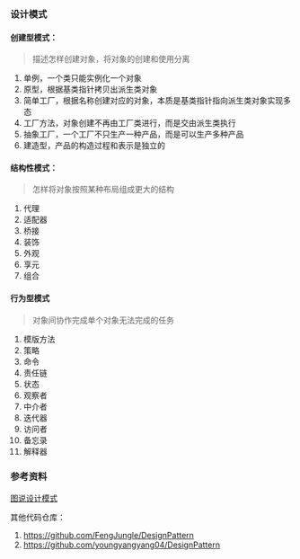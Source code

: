 ### 设计模式

#### 创建型模式：

> 描述怎样创建对象，将对象的创建和使用分离

1. 单例，一个类只能实例化一个对象
2. 原型，根据基类指针拷贝出派生类对象
3. 简单工厂，根据名称创建对应的对象，本质是基类指针指向派生类对象实现多态
4. 工厂方法，对象创建不再由工厂类进行，而是交由派生类执行
5. 抽象工厂，一个工厂不只生产一种产品，而是可以生产多种产品
6. 建造型，产品的构造过程和表示是独立的

#### 结构性模式：

> 怎样将对象按照某种布局组成更大的结构

1. 代理
2. 适配器
3. 桥接
4. 装饰
5. 外观
6. 享元
7. 组合

#### 行为型模式

> 对象间协作完成单个对象无法完成的任务

1. 模版方法
2. 策略
3. 命令
4. 责任链
5. 状态
6. 观察者
7. 中介者
8. 迭代器
9. 访问者
10. 备忘录
11. 解释器

### 参考资料

[图说设计模式](https://design-patterns.readthedocs.io/zh-cn/latest/index.html)

其他代码仓库：

1. https://github.com/FengJungle/DesignPattern
2. https://github.com/youngyangyang04/DesignPattern


